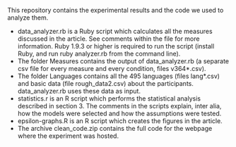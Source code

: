 This repository contains the experimental results and the code we used to analyze them.

- data_analyzer.rb is a Ruby script which calculates all the measures discussed in the article. See comments within the file for more information. Ruby 1.9.3 or higher is required to run the script (install Ruby, and run ruby analyzer.rb from the command line).
- The folder Measures contains the output of data_analyzer.rb (a separate csv file for every measure and every condition, files v364*.csv).
- The folder Languages contains all the 495 languages (files lang*.csv) and basic data (file rough_data2.csv) about the participants. data_analyzer.rb uses these data as input.
- statistics.r is an R script which performs the statistical analysis described in section 3. The comments in the scripts explain, inter alia, how the models were selected and how the assumptions were tested.
- epsilon-graphs.R is an R script which creates the figures in the article.
- The archive clean_code.zip contains the full code for the webpage where the experiment was hosted. 
